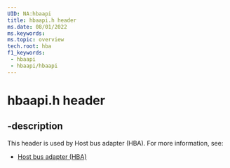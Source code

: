 ```yaml
---
UID: NA:hbaapi
title: hbaapi.h header
ms.date: 08/01/2022
ms.keywords: 
ms.topic: overview
tech.root: hba
f1_keywords:
 - hbaapi
 - hbaapi/hbaapi
---
```


# hbaapi.h header

## -description

This header is used by Host bus adapter (HBA). For more information, see:

- [Host bus adapter (HBA)](../_hba/index.md)

